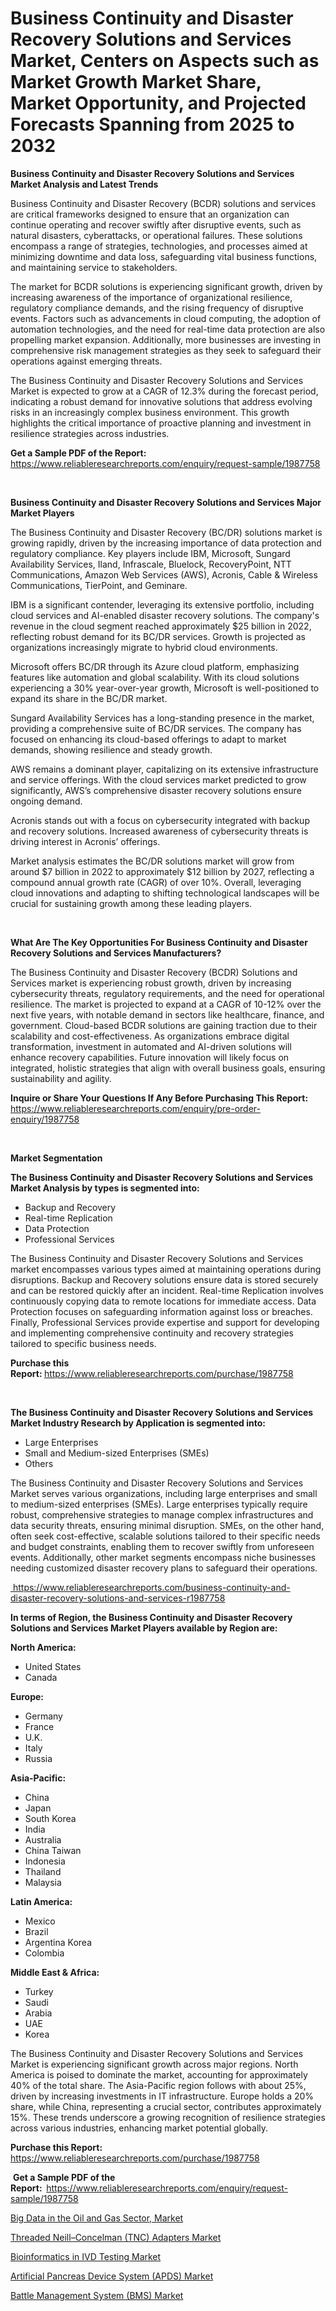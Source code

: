 <p><h1>Business Continuity and Disaster Recovery Solutions and Services Market, Centers on Aspects such as Market Growth Market Share, Market Opportunity, and Projected Forecasts Spanning from 2025 to 2032</h1></p><p><strong>Business Continuity and Disaster Recovery Solutions and Services Market Analysis and Latest Trends</strong></p>
<p><p>Business Continuity and Disaster Recovery (BCDR) solutions and services are critical frameworks designed to ensure that an organization can continue operating and recover swiftly after disruptive events, such as natural disasters, cyberattacks, or operational failures. These solutions encompass a range of strategies, technologies, and processes aimed at minimizing downtime and data loss, safeguarding vital business functions, and maintaining service to stakeholders.</p><p>The market for BCDR solutions is experiencing significant growth, driven by increasing awareness of the importance of organizational resilience, regulatory compliance demands, and the rising frequency of disruptive events. Factors such as advancements in cloud computing, the adoption of automation technologies, and the need for real-time data protection are also propelling market expansion. Additionally, more businesses are investing in comprehensive risk management strategies as they seek to safeguard their operations against emerging threats.</p><p>The Business Continuity and Disaster Recovery Solutions and Services Market is expected to grow at a CAGR of 12.3% during the forecast period, indicating a robust demand for innovative solutions that address evolving risks in an increasingly complex business environment. This growth highlights the critical importance of proactive planning and investment in resilience strategies across industries.</p></p>
<p><strong>Get a Sample PDF of the Report:&nbsp;</strong> <a href="https://www.reliableresearchreports.com/enquiry/request-sample/1987758?utm_campaign=9&utm_medium=2&utm_source=Github&utm_content=ia&utm_term=15012025&utm_id=business-continuity-and-disaster-recovery-solutions-and-services">https://www.reliableresearchreports.com/enquiry/request-sample/1987758</a></p>
<p>&nbsp;</p>
<p><strong>Business Continuity and Disaster Recovery Solutions and Services Major Market Players</strong></p>
<p><p>The Business Continuity and Disaster Recovery (BC/DR) solutions market is growing rapidly, driven by the increasing importance of data protection and regulatory compliance. Key players include IBM, Microsoft, Sungard Availability Services, Iland, Infrascale, Bluelock, RecoveryPoint, NTT Communications, Amazon Web Services (AWS), Acronis, Cable & Wireless Communications, TierPoint, and Geminare.</p><p>IBM is a significant contender, leveraging its extensive portfolio, including cloud services and AI-enabled disaster recovery solutions. The company's revenue in the cloud segment reached approximately $25 billion in 2022, reflecting robust demand for its BC/DR services. Growth is projected as organizations increasingly migrate to hybrid cloud environments.</p><p>Microsoft offers BC/DR through its Azure cloud platform, emphasizing features like automation and global scalability. With its cloud solutions experiencing a 30% year-over-year growth, Microsoft is well-positioned to expand its share in the BC/DR market.</p><p>Sungard Availability Services has a long-standing presence in the market, providing a comprehensive suite of BC/DR services. The company has focused on enhancing its cloud-based offerings to adapt to market demands, showing resilience and steady growth.</p><p>AWS remains a dominant player, capitalizing on its extensive infrastructure and service offerings. With the cloud services market predicted to grow significantly, AWS’s comprehensive disaster recovery solutions ensure ongoing demand.</p><p>Acronis stands out with a focus on cybersecurity integrated with backup and recovery solutions. Increased awareness of cybersecurity threats is driving interest in Acronis’ offerings.</p><p>Market analysis estimates the BC/DR solutions market will grow from around $7 billion in 2022 to approximately $12 billion by 2027, reflecting a compound annual growth rate (CAGR) of over 10%. Overall, leveraging cloud innovations and adapting to shifting technological landscapes will be crucial for sustaining growth among these leading players.</p></p>
<p>&nbsp;</p>
<p><strong>What Are The Key Opportunities For Business Continuity and Disaster Recovery Solutions and Services Manufacturers?</strong></p>
<p><p>The Business Continuity and Disaster Recovery (BCDR) Solutions and Services market is experiencing robust growth, driven by increasing cybersecurity threats, regulatory requirements, and the need for operational resilience. The market is projected to expand at a CAGR of 10-12% over the next five years, with notable demand in sectors like healthcare, finance, and government. Cloud-based BCDR solutions are gaining traction due to their scalability and cost-effectiveness. As organizations embrace digital transformation, investment in automated and AI-driven solutions will enhance recovery capabilities. Future innovation will likely focus on integrated, holistic strategies that align with overall business goals, ensuring sustainability and agility.</p></p>
<p><strong>Inquire or Share Your Questions If Any Before Purchasing This Report:</strong> <a href="https://www.reliableresearchreports.com/enquiry/pre-order-enquiry/1987758?utm_campaign=9&utm_medium=2&utm_source=Github&utm_content=ia&utm_term=15012025&utm_id=business-continuity-and-disaster-recovery-solutions-and-services">https://www.reliableresearchreports.com/enquiry/pre-order-enquiry/1987758</a></p>
<p>&nbsp;</p>
<p><strong>Market Segmentation</strong></p>
<p><strong>The Business Continuity and Disaster Recovery Solutions and Services Market Analysis by types is segmented into:</strong></p>
<p><ul><li>Backup and Recovery</li><li>Real-time Replication</li><li>Data Protection</li><li>Professional Services</li></ul></p>
<p><p>The Business Continuity and Disaster Recovery Solutions and Services market encompasses various types aimed at maintaining operations during disruptions. Backup and Recovery solutions ensure data is stored securely and can be restored quickly after an incident. Real-time Replication involves continuously copying data to remote locations for immediate access. Data Protection focuses on safeguarding information against loss or breaches. Finally, Professional Services provide expertise and support for developing and implementing comprehensive continuity and recovery strategies tailored to specific business needs.</p></p>
<p><strong>Purchase this Report:&nbsp;</strong><a href="https://www.reliableresearchreports.com/purchase/1987758?utm_campaign=9&utm_medium=2&utm_source=Github&utm_content=ia&utm_term=15012025&utm_id=business-continuity-and-disaster-recovery-solutions-and-services">https://www.reliableresearchreports.com/purchase/1987758</a></p>
<p>&nbsp;</p>
<p><strong>The Business Continuity and Disaster Recovery Solutions and Services Market Industry Research by Application is segmented into:</strong></p>
<p><ul><li>Large Enterprises</li><li>Small and Medium-sized Enterprises (SMEs)</li><li>Others</li></ul></p>
<p><p>The Business Continuity and Disaster Recovery Solutions and Services Market serves various organizations, including large enterprises and small to medium-sized enterprises (SMEs). Large enterprises typically require robust, comprehensive strategies to manage complex infrastructures and data security threats, ensuring minimal disruption. SMEs, on the other hand, often seek cost-effective, scalable solutions tailored to their specific needs and budget constraints, enabling them to recover swiftly from unforeseen events. Additionally, other market segments encompass niche businesses needing customized disaster recovery plans to safeguard their operations.</p></p>
<p><a href="https://www.reliableresearchreports.com/business-continuity-and-disaster-recovery-solutions-and-services-r1987758?utm_campaign=9&utm_medium=2&utm_source=Github&utm_content=ia&utm_term=15012025&utm_id=business-continuity-and-disaster-recovery-solutions-and-services">&nbsp;https://www.reliableresearchreports.com/business-continuity-and-disaster-recovery-solutions-and-services-r1987758</a></p>
<p><strong>In terms of Region, the Business Continuity and Disaster Recovery Solutions and Services Market Players available by Region are:</strong></p>
<p>
    <p> <strong> North America: </strong>
        <ul>
            <li>United States</li>
            <li>Canada</li>
        </ul>
        </p> 
    <p> <strong> Europe: </strong>
        <ul>
            <li>Germany</li>
            <li>France</li>
            <li>U.K.</li>
            <li>Italy</li>
            <li>Russia</li>
        </ul>
        </p> 
    <p> <strong> Asia-Pacific: </strong>
        <ul>
            <li>China</li>
            <li>Japan</li>
            <li>South Korea</li>
            <li>India</li>
            <li>Australia</li>
            <li>China Taiwan</li>
            <li>Indonesia</li>
            <li>Thailand</li>
            <li>Malaysia</li>
        </ul>
        </p> 
    <p> <strong> Latin America: </strong>
        <ul>
            <li>Mexico</li>
            <li>Brazil</li>
            <li>Argentina Korea</li>
            <li>Colombia</li>
        </ul>
        </p> 
    <p> <strong> Middle East & Africa: </strong>
        <ul>
            <li>Turkey</li>
            <li>Saudi</li>
            <li>Arabia</li>
            <li>UAE</li>
            <li>Korea</li>
        </ul>
    </p>
    </p>
<p><p>The Business Continuity and Disaster Recovery Solutions and Services Market is experiencing significant growth across major regions. North America is poised to dominate the market, accounting for approximately 40% of the total share. The Asia-Pacific region follows with about 25%, driven by increasing investments in IT infrastructure. Europe holds a 20% share, while China, representing a crucial sector, contributes approximately 15%. These trends underscore a growing recognition of resilience strategies across various industries, enhancing market potential globally.</p></p>
<p><strong>Purchase this Report: </strong><a href="https://www.reliableresearchreports.com/purchase/1987758?utm_campaign=9&utm_medium=2&utm_source=Github&utm_content=ia&utm_term=15012025&utm_id=business-continuity-and-disaster-recovery-solutions-and-services">https://www.reliableresearchreports.com/purchase/1987758</a></p>
<p>&nbsp;<strong>Get a Sample PDF of the Report:&nbsp;&nbsp;</strong><a href="https://www.reliableresearchreports.com/enquiry/request-sample/1987758?utm_campaign=9&utm_medium=2&utm_source=Github&utm_content=ia&utm_term=15012025&utm_id=business-continuity-and-disaster-recovery-solutions-and-services">https://www.reliableresearchreports.com/enquiry/request-sample/1987758</a></p>
<p><strong></strong></p>
<p><p><a href="https://github.com/bornergabrielle89/Market-Research-Report-List-1/blob/main/big-data-in-the-oil-and-gas-sector-market.md?utm_campaign=9&utm_medium=2&utm_source=Github&utm_content=ia&utm_term=15012025&utm_id=business-continuity-and-disaster-recovery-solutions-and-services">Big Data in the Oil and Gas Sector, Market</a></p><p><a href="https://github.com/wileonie19657/Market-Research-Report-List-1/blob/main/threaded-neillconcelman-tnc-adapters-market.md?utm_campaign=9&utm_medium=2&utm_source=Github&utm_content=ia&utm_term=15012025&utm_id=business-continuity-and-disaster-recovery-solutions-and-services">Threaded Neill–Concelman (TNC) Adapters Market</a></p><p><a href="https://github.com/toldenargelia86/Market-Research-Report-List-1/blob/main/bioinformatics-in-ivd-testing-market.md?utm_campaign=9&utm_medium=2&utm_source=Github&utm_content=ia&utm_term=15012025&utm_id=business-continuity-and-disaster-recovery-solutions-and-services">Bioinformatics in IVD Testing Market</a></p><p><a href="https://github.com/mcfred89/Market-Research-Report-List-1/blob/main/artificial-pancreas-device-system-apds-market.md?utm_campaign=9&utm_medium=2&utm_source=Github&utm_content=ia&utm_term=15012025&utm_id=business-continuity-and-disaster-recovery-solutions-and-services">Artificial Pancreas Device System (APDS) Market</a></p><p><a href="https://github.com/comasnickie/Market-Research-Report-List-1/blob/main/battle-management-system-bms-market.md?utm_campaign=9&utm_medium=2&utm_source=Github&utm_content=ia&utm_term=15012025&utm_id=business-continuity-and-disaster-recovery-solutions-and-services">Battle Management System (BMS) Market</a></p></p>
